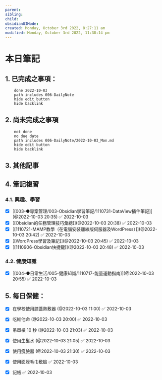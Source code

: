 ```yaml
---
parent: 
sibling: 
child: 
obsidianUIMode: 
created: Monday, October 3rd 2022, 8:27:11 am
modified: Monday, October 3rd 2022, 11:38:14 pm
---
```


# 本日筆記


## 1. 已完成之事項：
```tasks
	done 2022-10-03
	path includes 006-DailyNote
	hide edit button 
	hide backlink
```

## 2. 尚未完成之事項
```tasks
	not done
	no due date
	path includes 006-DailyNote/2022-10-03_Mon.md
	hide edit button 
	hide backlink
```

## 3. 其他記事

## 4. 筆記複習
### 4.1. 興趣、學習
- [x] [[003-●專案管理/003-Obsidian學習筆記/1110731-DataView插件筆記]](@2022-10-03 20:35) ✅ 2022-10-03
- [x] [[Obsidian的任務管理技巧彙總]](@2022-10-03 20:38) ✅ 2022-10-03
- [x] [[1110721-MAMP教學（在電腦安裝離線版伺服器及WordPress）]](@2022-10-03 20:42) ✅ 2022-10-03
- [x] [[WordPress學習及筆記]](@2022-10-03 20:45) ✅ 2022-10-03
- [x] [[1110906-Obsidian快捷鍵]](@2022-10-03 20:48) ✅ 2022-10-03

### 4.2. 健康知識
- [x] [[004-●日常生活/005-健康知識/1110717-能量運動指南]](@2022-10-03 20:55) ✅ 2022-10-03

## 5. 每日保健：
- [x] 在學校使用膝蓋熱敷器 (@2022-10-03 11:00) ✅ 2022-10-03
- [x] 吃維他命 (@2022-10-03 20:00) ✅ 2022-10-03
- [x] 吊單槓 10 秒 (@2022-10-03 21:03) ✅ 2022-10-03
- [x] 使用生髮水 (@2022-10-03 21:05) ✅ 2022-10-03
- [x] 使用瘦臉器 (@2022-10-03 21:30) ✅ 2022-10-03
- [x] 使用面膜毛巾敷臉 ✅ 2022-10-03
- [x] 記帳 ✅ 2022-10-03


